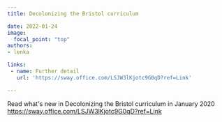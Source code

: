 ```yaml
---
title: Decolonizing the Bristol curriculum

date: 2022-01-24
image:
  focal_point: "top"
authors:
- lenka

links:
 - name: Further detail
   url: 'https://sway.office.com/LSJW3lKjotc9G0qD?ref=Link'

---
```



Read what's new in Decolonizing the Bristol curriculum in January 2020
https://sway.office.com/LSJW3lKjotc9G0qD?ref=Link


<!--more-->



